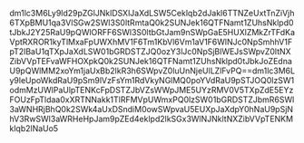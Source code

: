 dm1lc3M6Ly9ld29pZGlJNklDSXlJaXdLSW5Ceklqb2dJakl6TTNZeUxtTnZiVjh6TXpBMU1qa3VlSGw2SWl3S0ltRmtaQ0k2SUNJek16QTFNamt1ZUhsNklpd0tJbkJ2Y25RaU9pQWlORFF6SWl3S0ltbGtJam9nSWpGaE5HUXlZMkZrTFdKaVptRXROR1kyTlMxaFpUWXhMV1F6Tm1KbVl6Vm1aV1F6WlNJc0NpSmhhV1FpT2lBaU1qTXpJaXdLSW01bGRDSTZJQ0ozY3lJc0NpSjBlWEJsSWpvZ0ltNXZibVVpTEFvaWFHOXpkQ0k2SUNJek16QTFNamt1ZUhsNklpd0tJbkJoZEdnaU9pQWlMM2xoYm1jaUxBb2lkR3h6SWpvZ0luUnNjeUlLZlFvPQ==dm1lc3M6Ly9leUpoWkdRaU9pSm9lVzFsYm1RdVkyNGlMQ0poYVdRaU9pSTJOQ0lzSW1odmMzUWlPaUlpTENKcFpDSTZJbVZsWWpJME5UYzRMV0V5TXpZdE5EYzFOUzFpTldaa0xXRTNNakk1TlRFMVpUWmxPQ0lzSW01bGRDSTZJbmR6SWl3aWNHRjBhQ0k2SWk4aUxDSndiM0owSWpvaU5EUXpJaXdpY0hNaU9pSjNhV3RwSWl3aWRHeHpJam9pZEd4eklpd2lkSGx3WlNJNkltNXZibVVpTENKMklqb2lNaUo5
